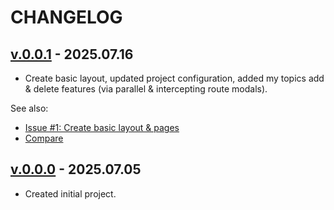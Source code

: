 <!--
 @since 2025.07.05
 @changed 2025.07.16, 23:30
-->

# CHANGELOG

## [v.0.0.1](https://github.com/lilliputten/trainwizzz/releases/tag/v.0.0.1) - 2025.07.16

- Create basic layout, updated project configuration, added my topics add & delete features (via parallel & intercepting route modals).

See also:

- [Issue #1: Create basic layout & pages](https://github.com/lilliputten/trainwizzz/issues/1)
- [Compare](https://github.com/lilliputten/trainwizzz/compare/v.0.0.0...v.0.0.1)

## [v.0.0.0](https://github.com/lilliputten/trainwizzz/releases/tag/v.0.0.0) - 2025.07.05

- Created initial project.
